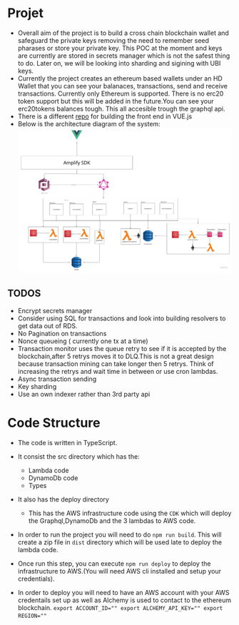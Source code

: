 # Projet
-  Overall aim of the project is to build a cross chain blockchain wallet and safeguard the private keys removing the need to remember seed pharases or store your private key. This POC at the moment and keys are currently are stored in secrets manager which is not the safest thing to do. Later on, we will be looking into sharding and sigining with UBI keys.
- Currently the project creates an ethereum based wallets under an HD Wallet that you can see your balanaces, transactions, send and receive transactions. Currently only Ethereum is supported. There is no erc20 token support but this will be added in the future.You can see your erc20tokens balances tough. This all accesible trough the graphql api.
- There is a different [repo](https://github.com/nejati92/wallet-port) for building the front end in VUE.js
- Below is the architecture diagram of the system:
![Diagram](./systemdesign.jpeg)

## TODOS
- Encrypt secrets manager 
- Consider using SQL for transactions and look into building resolvers to get data out of RDS.
- No Pagination on transactions
- Nonce queueing ( currently one tx at a time)
- Transaction monitor uses the queue retry to see if it is accepted by the blockchain,after 5 retrys moves it to DLQ.This is not a great design because transaction mining can take longer then 5 retrys. Think of increasing the retrys and wait time in between or use cron lambdas.
- Async transaction sending
- Key sharding
- Use an own indexer rather than 3rd party api



# Code Structure
- The code is written in TypeScript.
- It consist the src directory which has the:
  - Lambda code
  - DynamoDb code
  - Types
- It also has the deploy directory
  - This has the AWS infrastructure code using the `CDK` which will deploy the Graphql,DynamoDb and the 3 lambdas to AWS code.
- In order to run the project you will need to do `npm run build`. This will create a zip file in `dist` directory which will be used late to deploy the lambda code.
- Once run this step, you can execute `npm run deploy` to deploy the infrastructure to AWS.(You will need AWS cli installed and setup your credentials).

- In order  to deploy you will need to have an AWS account with your AWS credentails set up as well as Alchemy is used to contact to the ethereum blockchain.
`
export ACCOUNT_ID=""
export ALCHEMY_API_KEY=""
export REGION=""
`

